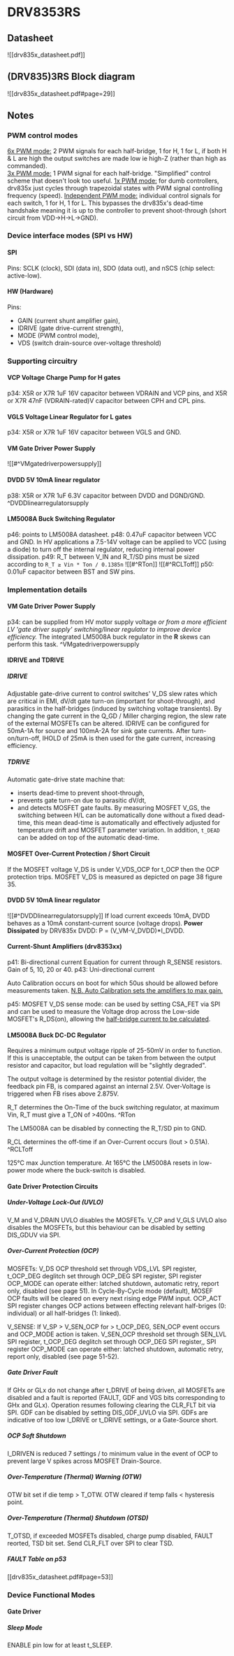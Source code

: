 # DRV8353RS
## Datasheet
![[drv835x_datasheet.pdf]]

## (DRV835)**3RS** Block diagram
![[drv835x_datasheet.pdf#page=29]]

## Notes
### PWM control modes
<u>6x PWM mode:</u> 2 PWM signals for each half-bridge, 1 for H, 1 for L, if both H & L are high the output switches are made low ie high-Z (rather than high as commanded).   
<u>3x PWM mode:</u> 1 PWM signal for each half-bridge. "Simplified" control scheme that doesn't look too useful. 
<u>1x PWM mode:</u> for dumb controllers, drv835x just cycles through trapezoidal states with PWM signal controlling frequency (speed). 
<u>Independent PWM mode:</u> individual control signals for each switch, 1 for H, 1 for L. This bypasses the drv835x's dead-time handshake meaning it is up to the controller to prevent shoot-through (short circuit from VDD->H->L->GND). 

### Device interface modes (SPI vs HW)
#### SPI
Pins: SCLK (clock), SDI (data in), SDO (data out), and nSCS (chip select: active-low).

#### HW (Hardware)
Pins: 
- GAIN (current shunt amplifier gain), 
- IDRIVE (gate drive-current strength), 
- MODE (PWM control mode), 
- VDS (switch drain-source over-voltage threshold)

### Supporting circuitry
#### VCP Voltage Charge Pump for H gates
p34: X5R or X7R 1uF 16V capacitor between VDRAIN and VCP pins, 
and X5R or X7R 47nF (VDRAIN-rated)V capacitor between CPH and CPL pins. 

#### VGLS Voltage Linear Regulator for L gates
p34: X5R or X7R 1uF 16V capacitor between VGLS and GND.

#### VM Gate Driver Power Supply
![[#^VMgatedriverpowersupply]]

#### DVDD 5V 10mA linear regulator
p38: X5R or X7R 1uF 6.3V capacitor between DVDD and DGND/GND. ^DVDDlinearregulatorsupply

#### LM5008A Buck Switching Regulator
p46: points to LM5008A datasheet.
p48: 0.47uF capacitor between VCC and GND.
In HV applications a 7.5-14V voltage can be applied to VCC (using a diode) to turn off the internal regulator, reducing internal power dissipation.
p49: R_T between V_IN and R_T/SD pins must be sized according to `R_T ≥ Vin * Ton / 0.1385n`
![[#^RTon]]
![[#^RCLToff]]
p50: 0.01uF capacitor between BST and SW pins. 

### Implementation details 
#### VM Gate Driver Power Supply
p34: can be supplied from HV motor supply voltage *or from a more efficient LV 'gate driver supply' switching/linear regulator to improve device efficiency.* 
The integrated LM5008A buck regulator in the **R** skews can perform this task.  ^VMgatedriverpowersupply

#### IDRIVE and TDRIVE
##### IDRIVE
Adjustable gate-drive current to control switches' V_DS slew rates which are critical in EMI, dV/dt gate turn-on (important for shoot-through), and parasitics in the half-bridges (induced by switching voltage transients).
By changing the gate current in the Q_GD / Miller charging region, the slew rate of the external MOSFETs can be altered.
IDRIVE can be configured for 50mA-1A for source and 100mA-2A for sink gate currents. 
After turn-on/turn-off, IHOLD of 25mA is then used for the gate current, increasing efficiency. 

##### TDRIVE 
Automatic gate-drive state machine that:
- inserts dead-time to prevent shoot-through, 
- prevents gate turn-on due to parasitic dV/dt, 
- and detects MOSFET gate faults.
By measuring MOSFET V_GS, the switching between H/L can be automatically done without a fixed dead-time, this mean dead-time is automatically and effectively adjusted for temperature drift and MOSFET parameter variation. 
In addition, `t_DEAD` can be added on top of the automatic dead-time. 

#### MOSFET Over-Current Protection / Short Circuit
If the MOSFET voltage V_DS is under V_VDS_OCP for t_OCP then the OCP protection trips. MOSFET V_DS is measured as depicted on page 38 figure 35.

#### DVDD 5V 10mA linear regulator
![[#^DVDDlinearregulatorsupply]]
If load current exceeds 10mA, DVDD behaves as a 10mA constant-current source (voltage drops). 
**Power Dissipated** by DRV835x DVDD:  P = (V_VM-V_DVDD)\*I_DVDD.

#### Current-Shunt Amplifiers (drv835**3**xx)
p41: Bi-directional current
  Equation for current through R_SENSE resistors.
  Gain of 5, 10, 20 or 40. 
p43: Uni-directional current

Auto Calibration occurs on boot for which 50us should be allowed before measurements taken. 
<u>N.B. Auto Calibration sets the amplifiers to max gain.</u>

p45: MOSFET V_DS sense mode: can be used by setting CSA_FET via SPI and can be used to measure the Voltage drop across the Low-side MOSFET's R_DS(on), allowing the <u>half-bridge current to be calculated</u>. 

#### LM5008A Buck DC-DC Regulator
Requires a minimum output voltage ripple of 25-50mV in order to function.
If this is unacceptable, the output can be taken from between the output resistor and capacitor, but load regulation will be "slightly degraded".

The output voltage is determined by the resistor potential divider, the feedback pin FB, is compared against an internal 2.5V.
Over-Voltage is triggered when FB rises above 2.875V.

R_T determines the On-Time of the buck switching regulator, at maximum Vin, R_T must give a T_ON of >400ns. ^RTon

The LM5008A can be disabled by connecting the R_T/SD pin to GND.

R_CL determines the off-time if an Over-Current occurs (Iout > 0.51A). ^RCLToff

125°C max Junction temperature. 
At 165°C the LM5008A resets in low-power mode where the buck-switch is disabled. 

#### Gate Driver Protection Circuits
##### Under-Voltage Lock-Out (UVLO)
V_M and V_DRAIN UVLO disables the MOSFETs.
V_CP and V_GLS UVLO also disables the MOSFETs, but this behaviour can be disabled by setting DIS_GDUV via SPI. 

##### Over-Current Protection (OCP)
MOSFETs:
V_DS OCP threshold set through VDS_LVL SPI register, 
t_OCP_DEG deglitch set through OCP_DEG SPI register, 
SPI register OCP_MODE can operate either: latched shutdown, automatic retry, report only, disabled (see page 51). 
In Cycle-By-Cycle mode (default), MOSEF OCP faults will be cleared on every next rising edge PWM input. 
OCP_ACT SPI register changes OCP actions between effecting relevant half-briges (0: individual) or all half-bridges (1: linked).

V_SENSE:
If V_SP > V_SEN_OCP for > t_OCP_DEG,  SEN_OCP event occurs and OCP_MODE action is taken.
V_SEN_OCP threshold set through SEN_LVL SPI register,
t_OCP_DEG deglitch set through OCP_DEG SPI register,, 
SPI register OCP_MODE can operate either: latched shutdown, automatic retry, report only, disabled (see page 51-52). 

##### Gate Driver Fault
If GHx or GLx do not change after t_DRIVE of being driven, all MOSFETs are disabled and a fault is reported (FAULT, GDF and VGS bits corresponding to GHx and GLx). Operation resumes following clearing the CLR_FLT bit via SPI.
GDF can be disabled by setting DIS_GDF_UVLO via SPI. 
GDFs are indicative of too low I_DRIVE or t_DRIVE settings, or a Gate-Source short. 

##### OCP Soft Shutdown
I_DRIVEN is reduced 7 settings / to minimum value in the event of OCP to prevent large V spikes across MOSFET Drain-Source.

##### Over-Temperature (Thermal) Warning (OTW)
OTW bit set if die temp > T_OTW. OTW cleared if temp falls < hysteresis point.

##### Over-Temperature (Thermal) Shutdown (OTSD)
T_OTSD, if exceeded MOSFETs disabled, charge pump disabled, FAULT reorted, TSD bit set. 
Send CLR_FLT over SPI to clear TSD.

##### FAULT Table on p53
[[drv835x_datasheet.pdf#page=53]]

### Device Functional Modes
#### Gate Driver
##### Sleep Mode
ENABLE pin low for at least t_SLEEP. 
